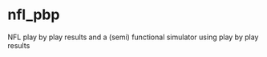 nfl_pbp
=======

NFL play by play results and a (semi) functional simulator using play by play results

